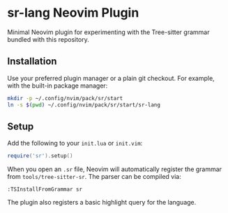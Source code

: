 # sr-lang Neovim Plugin

Minimal Neovim plugin for experimenting with the Tree-sitter grammar bundled with this repository.

## Installation

Use your preferred plugin manager or a plain git checkout. For example, with the built-in package manager:

```bash
mkdir -p ~/.config/nvim/pack/sr/start
ln -s $(pwd) ~/.config/nvim/pack/sr/start/sr-lang
```

## Setup

Add the following to your `init.lua` or `init.vim`:

```lua
require('sr').setup()
```

When you open an `.sr` file, Neovim will automatically register the grammar from `tools/tree-sitter-sr`. The parser can be compiled via:

```vim
:TSInstallFromGrammar sr
```

The plugin also registers a basic highlight query for the language.
